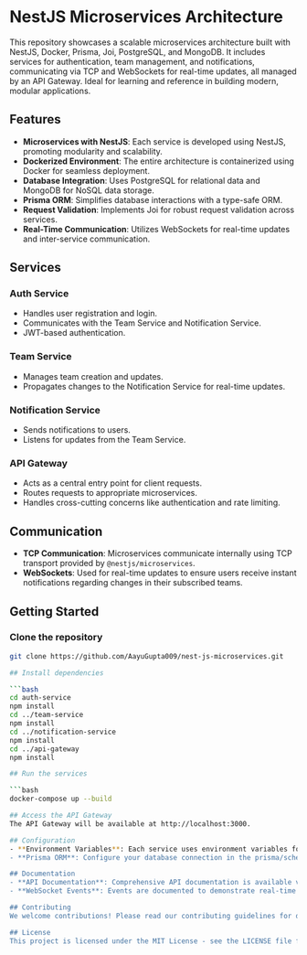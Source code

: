 # NestJS Microservices Architecture

This repository showcases a scalable microservices architecture built with NestJS, Docker, Prisma, Joi, PostgreSQL, and MongoDB. It includes services for authentication, team management, and notifications, communicating via TCP and WebSockets for real-time updates, all managed by an API Gateway. Ideal for learning and reference in building modern, modular applications.

## Features

- **Microservices with NestJS**: Each service is developed using NestJS, promoting modularity and scalability.
- **Dockerized Environment**: The entire architecture is containerized using Docker for seamless deployment.
- **Database Integration**: Uses PostgreSQL for relational data and MongoDB for NoSQL data storage.
- **Prisma ORM**: Simplifies database interactions with a type-safe ORM.
- **Request Validation**: Implements Joi for robust request validation across services.
- **Real-Time Communication**: Utilizes WebSockets for real-time updates and inter-service communication.

## Services

### Auth Service

- Handles user registration and login.
- Communicates with the Team Service and Notification Service.
- JWT-based authentication.

### Team Service

- Manages team creation and updates.
- Propagates changes to the Notification Service for real-time updates.

### Notification Service

- Sends notifications to users.
- Listens for updates from the Team Service.

### API Gateway

- Acts as a central entry point for client requests.
- Routes requests to appropriate microservices.
- Handles cross-cutting concerns like authentication and rate limiting.

## Communication

- **TCP Communication**: Microservices communicate internally using TCP transport provided by `@nestjs/microservices`.
- **WebSockets**: Used for real-time updates to ensure users receive instant notifications regarding changes in their subscribed teams.

## Getting Started

### Clone the repository

```bash
git clone https://github.com/AayuGupta009/nest-js-microservices.git

## Install dependencies

```bash
cd auth-service
npm install
cd ../team-service
npm install
cd ../notification-service
npm install
cd ../api-gateway
npm install

## Run the services

```bash
docker-compose up --build

## Access the API Gateway
The API Gateway will be available at http://localhost:3000.

## Configuration
- **Environment Variables**: Each service uses environment variables for configuration. Refer to the .env.example file in each service's directory for required variables.
- **Prisma ORM**: Configure your database connection in the prisma/schema.prisma file for each service.

## Documentation
- **API Documentation**: Comprehensive API documentation is available via Postman collections.
- **WebSocket Events**: Events are documented to demonstrate real-time communication between services.

## Contributing
We welcome contributions! Please read our contributing guidelines for details on how to contribute to this project.

## License
This project is licensed under the MIT License - see the LICENSE file for details.

